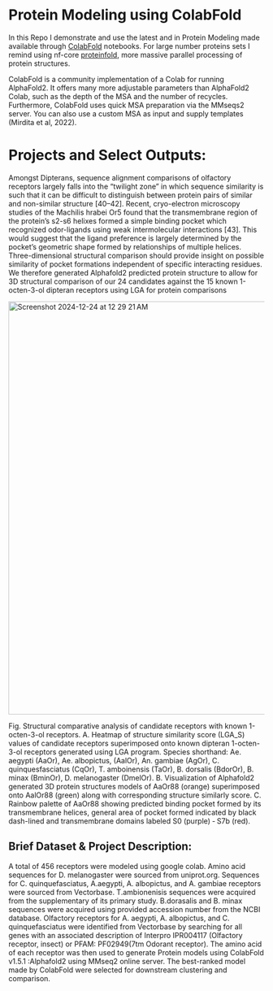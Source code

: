 # Protein Modeling using ColabFold 

In this Repo I demonstrate and use the latest and in Protein Modeling made available through [ColabFold](https://github.com/sokrypton/ColabFold) notebooks.
For large number proteins sets I remind using nf-core [proteinfold](https://github.com/nf-core/proteinfold/tree/1.0.0), more massive parallel processing of protein structures.

ColabFold is a community implementation of a Colab for running AlphaFold2. It offers many more adjustable parameters than AlphaFold2 Colab, such as the depth of the MSA and the number of recycles. Furthermore, ColabFold uses quick MSA preparation via the MMseqs2 server. You can also use a custom MSA as input and supply templates (Mirdita et al, 2022).



# Projects and Select Outputs:

Amongst Dipterans, sequence alignment comparisons of olfactory receptors largely falls into the “twilight zone” in which sequence similarity is such that it can be difficult to distinguish between protein pairs of similar and non-similar structure [40–42]. Recent, cryo-electron microscopy studies of the Machilis hrabei Or5 found that the transmembrane region of the protein’s s2-s6 helixes formed a simple binding pocket which recognized odor-ligands using weak intermolecular interactions [43]. This would suggest that the ligand preference is largely determined by the pocket’s geometric shape formed by relationships of multiple helices. Three-dimensional structural comparison should provide insight on possible similarity of pocket formations independent of specific interacting residues. We therefore generated Alphafold2 predicted protein structure to allow for 3D structural comparison of our 24 candidates against the 15 known 1-octen-3-ol dipteran receptors using LGA for protein comparisons 

<img width="813" alt="Screenshot 2024-12-24 at 12 29 21 AM" src="https://github.com/user-attachments/assets/58a8854d-4a4a-4674-9225-e395fed03af7" />

Fig. Structural comparative analysis of candidate receptors with known 1-octen-3-ol receptors.
A. Heatmap of structure similarity score (LGA_S) values of candidate receptors superimposed onto known dipteran 1-octen-3-ol receptors generated using LGA program. Species shorthand: Ae. aegypti (AaOr), Ae. albopictus, (AalOr), An. gambiae (AgOr), C. quinquesfasciatus (CqOr), T. amboinensis (TaOr), B. dorsalis (BdorOr), B. minax (BminOr), D. melanogaster (DmelOr). B. Visualization of Alphafold2 generated 3D protein structures models of AaOr88 (orange) superimposed onto AalOr88 (green) along with corresponding structure similarly score. C. Rainbow palette of AaOr88 showing predicted binding pocket formed by its transmembrane helices, general area of pocket formed indicated by black dash-lined and transmembrane domains labeled S0 (purple) ‐ S7b (red).


## Brief Dataset & Project Description:

A total of 456 receptors were modeled using google colab. Amino acid sequences for D. melanogaster were sourced from uniprot.org. Sequences for C. quinquefasciatus, A.aegypti, A. albopictus, and A. gambiae receptors were sourced from Vectorbase. T.ambionenisis sequences were acquired from the supplementary of its primary study. B.dorasalis and B. minax sequences were acquired using provided accession number from the NCBI database. Olfactory receptors for A. aegypti, A. albopictus, and C. quinquefasciatus were identified from Vectorbase by searching for all genes with an associated description of Interpro IPR004117 (Olfactory receptor, insect) or PFAM: PF02949(7tm Odorant receptor). The amino acid of each receptor was then used to generate Protein models using ColabFold v1.5.1 :Alphafold2 using MMseq2 online server. The best-ranked model made by ColabFold were selected for downstream clustering and comparison.
